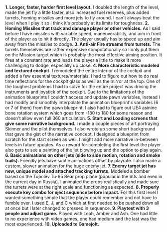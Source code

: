 **1. Longer, faster, harder first level layout.** I doubled the length of the level, made the jet fly a little faster, also increased fuel reserves, plus added turrets, homing missiles and more jets to fly around. I can't always beat the level when I play it so I think it's probably at its limits for toughness.
**2. Homing Missiles that track and damage player or other vehicles.** As I said before I have missiles with variable speed, maneuverability, and aim in front of the player as to hit it directly. The player usually has to speed up and aim away from the missiles to dodge.
**3. Anti-air Fire streams from turrets.** The turrets themselves are rather expensive computationally so I only put them on the Mission target which is probably the most effective aiming position. It fires at a constant rate and leads the player a little to make it more challenging to dodge, especially up close.
**4. More characteristic modeled and textured cockpit.** I remodeled the entire interior of the cockpit and added a few essential textures/materials. I had to figure out how to do real time reflections for the cockpit glass as well as the mirror at the top. One of the toughest problems I had to solve for the entire project was driving the instruments and joystick of the cockpit. Due to the limitations of the animation blueprints I couldn't access and update pawn variables, instead I had modify and smoothly interpolate the animation blueprint's variables (6 or 7 of them) from the pawn blueprint. I also had to figure out UE4 asinine bone rotation system which goes from -180 to 180 for some reason and doesn't allow even full 360 articulation.
**5. Start and Loading screens that give some narrative background.** I made a couple pieces of art portraying Skinner and the pilot themselves. I also wrote up some short background that gave the gist of the narrative concept. I designed a blueprint from scratch for the start screen as well. I might add more narrative in-between levels in future updates. As a reward for completing the first level the player also gets to see a painting of the jet blowing up and the option to play again.
**6. Basic animations on other jets (side to side motion, rotation and smoke trails).** Friendly jets have subtle animations offset by playrate. I also made a custom, slower animation for the huge enemy jet.
**7. Enemy target jet has new, unique model and attached tracking turrets.** Modeled a bomber based on the Tupolev Tu-95 Bear prop plane (popular in the 60s and even in the current day in Russia). I animated the props realistically and made sure the turrets were at the right scale and functioning as expected.
**8. Properly execute key combo for eject sequence before impact.** For this first level I wanted something simple that the player could remember and not have to fumble over. I used E, J, and C which at first needed to be pushed down all at once but I later changed to pressed in sequence.
**9. Playtest with 3 people and adjust game.** Played with Leah, Amber and Ash. One had little to no experience with video games, one had medium and the last was the most experienced.
**10. Uploaded to Gamejolt.**